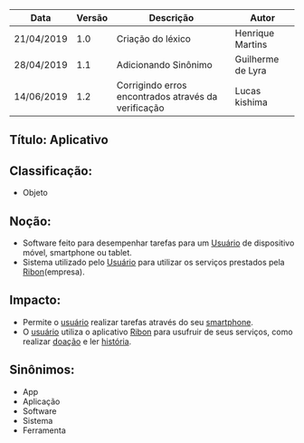| Data | Versão | Descrição | Autor |
|---|---|---|---|
| 21/04/2019 | 1.0 | Criação do léxico  | Henrique Martins |
| 28/04/2019 | 1.1 | Adicionando Sinônimo  | Guilherme de Lyra |
| 14/06/2019 | 1.2 | Corrigindo erros encontrados através da verificação  | Lucas kishima |

## Título: Aplicativo

## Classificação:

- Objeto

## Noção:

- Software feito para desempenhar tarefas para um [Usuário](https://github.com/requisitos-2019-1/Ribon/blob/master/Modelagem%20de%20Requisitos/Lexicos/LX031_Usuário.md) de dispositivo móvel, smartphone ou tablet.
- Sistema utilizado pelo [Usuário](https://github.com/requisitos-2019-1/Ribon/blob/master/Modelagem%20de%20Requisitos/Lexicos/LX031_Usuário.md) para utilizar os serviços prestados pela [Ribon](https://github.com/requisitos-2019-1/Ribon/blob/master/Modelagem%20de%20Requisitos/Lexicos/LX026_Ribon.md)(empresa).

## Impacto:

- Permite o [usuário](https://github.com/requisitos-2019-1/Ribon/blob/master/Modelagem%20de%20Requisitos/Lexicos/LX031_Usuário.md) realizar tarefas através do seu [smartphone](https://github.com/requisitos-2019-1/Ribon/blob/master/Modelagem%20de%20Requisitos/Lexicos/LX029_Smartphone.md).
- O [usuário](https://github.com/requisitos-2019-1/Ribon/blob/master/Modelagem%20de%20Requisitos/Lexicos/LX031_Usuário.md) utiliza o aplicativo [Ribon](https://github.com/requisitos-2019-1/Ribon/blob/master/Modelagem%20de%20Requisitos/Lexicos/LX026_Ribon.md) para usufruir de seus serviços, como realizar [doação](https://github.com/requisitos-2019-1/Ribon/blob/master/Modelagem%20de%20Requisitos/Lexicos/LX011_Doação.md) e ler [história](https://github.com/requisitos-2019-1/Ribon/blob/master/Modelagem%20de%20Requisitos/Lexicos/LX014_Historia.md).

## Sinônimos:

- App
- Aplicação
- Software
- Sistema
- Ferramenta

